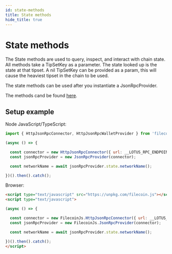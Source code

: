 ```yaml
---
id: state-methods
title: State methods
hide_title: true
---
```


# State methods

The State methods are used to query, inspect, and interact with chain state.
All methods take a TipSetKey as a parameter. The state looked up is the state at that tipset.
A nil TipSetKey can be provided as a param, this will cause the heaviest tipset in the chain to be used.

The state methods can be used after you instantiate a JsonRpcProvider.

The methods cand be found [here](https://github.com/Digital-MOB-Filecoin/filecoin.js/blob/d4d2ecddb24e1e08d3c8fab154c09e3d9860731d/src/providers/JsonRpcProvider.ts#L261).

## Setup example
Node JavaScript/TypeScript:
```javascript
import { HttpJsonRpcConnector, HttpJsonRpcWalletProvider } from 'filecoin.js';

(async () => {

  const connector = new HttpJsonRpcConnector({ url: __LOTUS_RPC_ENDPOINT__, token: __LOTUS_AUTH_TOKEN__ });
  const jsonRpcProvider = new JsonRpcProvider(connector);

  const networkName = await jsonRpcProvider.state.networkName();

})().then().catch();
```

Browser:
```html
<script type="text/javascript" src="https://unpkg.com/filecoin.js"></script>
<script type="text/javascript">

(async () => {

  const connector = new FilecoinJs.HttpJsonRpcConnector({ url: __LOTUS_RPC_ENDPOINT__, token: __LOTUS_AUTH_TOKEN__ });
  const jsonRpcProvider = new FilecoinJs.JsonRpcProvider(connector);

  const networkName = await jsonRpcProvider.state.networkName();

})().then().catch();
</script>
```
